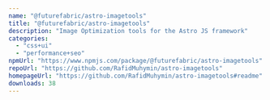 ```yaml
---
name: "@futurefabric/astro-imagetools"
title: "@futurefabric/astro-imagetools"
description: "Image Optimization tools for the Astro JS framework"
categories:
  - "css+ui"
  - "performance+seo"
npmUrl: "https://www.npmjs.com/package/@futurefabric/astro-imagetools"
repoUrl: "https://github.com/RafidMuhymin/astro-imagetools"
homepageUrl: "https://github.com/RafidMuhymin/astro-imagetools#readme"
downloads: 38
---
```

